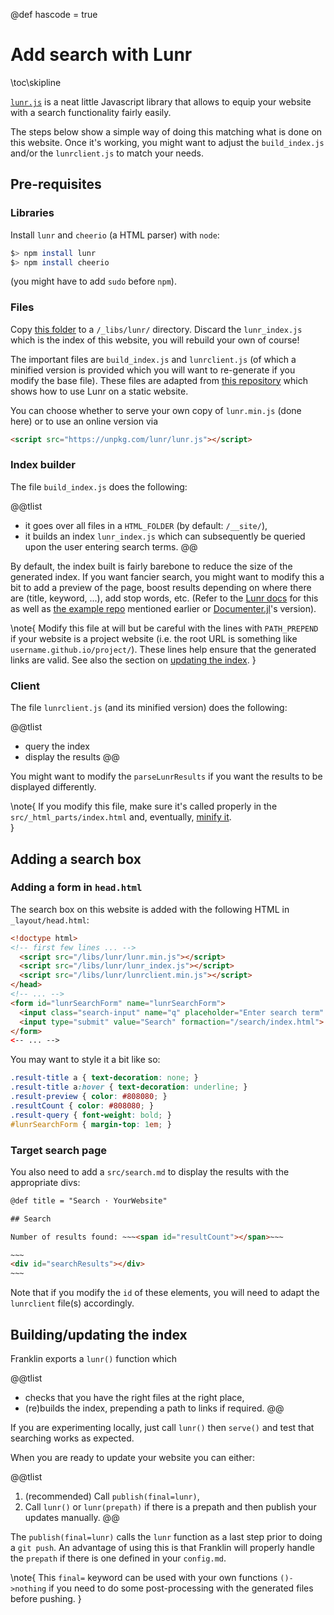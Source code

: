 @def hascode = true

# Add search with Lunr

\toc\skipline

[`lunr.js`](https://lunrjs.com/) is a neat little Javascript library that allows to equip your website with a search functionality fairly easily.

The steps below show a simple way of doing this matching what is done on this website.
Once it's working, you might want to adjust  the `build_index.js` and/or the `lunrclient.js` to match your needs.

## Pre-requisites

### Libraries

Install `lunr` and `cheerio` (a HTML parser) with `node`:

```bash
$> npm install lunr
$> npm install cheerio
```

(you might have to add `sudo` before `npm`).

### Files

Copy [this folder](https://github.com/tlienart/Franklin.jl/tree/master/docs/_libs/lunr) to a `/_libs/lunr/` directory.
Discard the `lunr_index.js` which is the index of this website, you will rebuild your own of course!

The important files are `build_index.js` and `lunrclient.js` (of  which a minified version is provided which you will want to re-generate if you modify the base file).
These files are adapted from [this repository](https://github.com/BLE-LTER/Lunr-Index-and-Search-for-Static-Sites) which shows how to use Lunr on a static website.

You can choose whether to serve your own copy of `lunr.min.js` (done here) or to use an online version via

```html
<script src="https://unpkg.com/lunr/lunr.js"></script>
```


### Index builder

The file `build_index.js` does the following:

@@tlist
- it goes over all files in a `HTML_FOLDER` (by default: `/__site/`),
- it builds an index `lunr_index.js` which can subsequently be queried  upon the user entering search terms.
@@

By default, the index built is fairly barebone to reduce the size of the generated index. If you want fancier search, you might want to modify this a bit to add a preview of the page, boost results depending on where there are (title, keyword, ...), add stop words, etc. (Refer to the [Lunr docs](https://lunrjs.com/docs/index.html) for this as well as [the example repo](https://github.com/BLE-LTER/Lunr-Index-and-Search-for-Static-Sites) mentioned earlier or [Documenter.jl](https://github.com/JuliaDocs/Documenter.jl/blob/master/assets/html/search.js)'s version).

\note{
    Modify this file at will but be careful with the lines with `PATH_PREPEND` if your website is a project website (i.e. the root URL is something like `username.github.io/project/`). These lines help ensure that the generated links are valid. See also the section on [updating the index](#buildingupdating_the_index).
}

### Client

The file `lunrclient.js` (and its minified version) does the following:

@@tlist
- query the index
- display the results
@@

You might want to modify the `parseLunrResults` if you want the results to be  displayed differently.

\note{
    If you modify this file, make sure it's called properly in the `src/_html_parts/index.html` and, eventually, [minify it](https://jscompress.com/).  
}

## Adding a search box

### Adding a form in `head.html`

The search box on this website is added with the following HTML in `_layout/head.html`:

```html
<!doctype html>
<!-- first few lines ... -->
  <script src="/libs/lunr/lunr.min.js"></script>
  <script src="/libs/lunr/lunr_index.js"></script>
  <script src="/libs/lunr/lunrclient.min.js"></script>
</head>
<!-- ... -->
<form id="lunrSearchForm" name="lunrSearchForm">
  <input class="search-input" name="q" placeholder="Enter search term" type="text">
  <input type="submit" value="Search" formaction="/search/index.html">
</form>
<-- ... -->
```

You may want to style it a bit like so:

```css
.result-title a { text-decoration: none; }
.result-title a:hover { text-decoration: underline; }
.result-preview { color: #808080; }
.resultCount { color: #808080; }
.result-query { font-weight: bold; }
#lunrSearchForm { margin-top: 1em; }
```

### Target search page

You also need to add a `src/search.md` to display the results with the appropriate divs:

```html
@def title = "Search ⋅ YourWebsite"

## Search

Number of results found: ~~~<span id="resultCount"></span>~~~

~~~
<div id="searchResults"></div>
~~~
```

Note that if you modify the `id` of these elements, you  will need to adapt the  `lunrclient` file(s) accordingly.

## Building/updating the index

Franklin exports a `lunr()` function which

@@tlist
- checks that you have the right files at the right place,
- (re)builds the index, prepending a path to links if required.
@@

If you are experimenting locally, just call `lunr()` then `serve()` and test that searching works as expected.

When you are ready to update your website you  can either:

@@tlist
1. (recommended) Call `publish(final=lunr)`,
1. Call `lunr()` or `lunr(prepath)` if there is a prepath and then publish your updates manually.
@@

The `publish(final=lunr)` calls the `lunr` function as a last step prior to doing a `git push`.
An advantage of using this is that Franklin will properly handle the `prepath` if there is one defined in  your `config.md`.

\note{
  This `final=` keyword can be used with your own functions `()->nothing` if you need to do some post-processing with the generated files before pushing.
}
